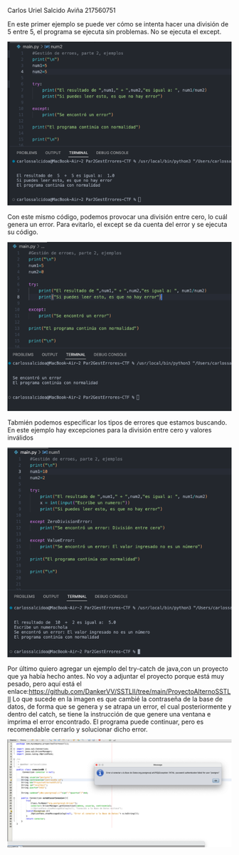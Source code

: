 Carlos Uriel Salcido Aviña
217560751

En este primer ejemplo se puede ver cómo se intenta hacer una división de 5 entre 5, el programa se ejecuta sin problemas. No se ejecuta el except.  


![Alt text](image.png)

Con este mismo código, podemos provocar una división entre cero, lo cuál genera un error. Para evitarlo, el except se da cuenta del error y se ejecuta su código.  


![Alt text](image-2.png)

Tabmién podemos especificar los tipos de errores que estamos buscando. En este ejemplo hay excepciones para la división entre cero y valores inválidos


![Alt text](image-1.png)

Por último quiero agregar un ejemplo del try-catch de java,con un proyecto que ya había hecho antes. No voy a adjuntar el proyecto porque está muy pesado, pero aquí está el enlace:https://github.com/DankerVV/SSTLII/tree/main/ProyectoAlternoSSTLII
Lo que sucede en la imagen es que cambié la contraseña de la base de datos, de forma que se genera y se atrapa un error, el cual posteriormente y dentro del catch, se tiene la instrucción de que genere una ventana e imprima el error encontrado. El programa puede continuar, pero es recomendable cerrarlo y solucionar dicho error.


![Alt text](image-3.png)
